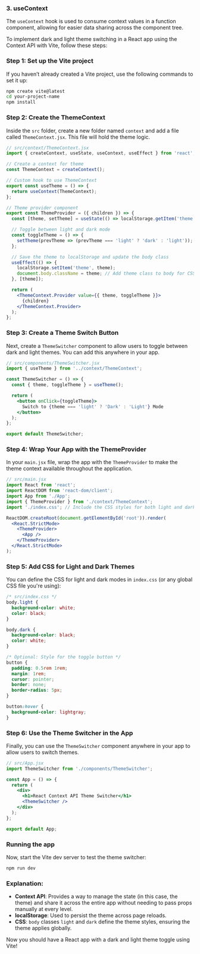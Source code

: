 ### 3. **useContext**
The `useContext` hook is used to consume context values in a function component, allowing for easier data sharing across the component tree.

To implement dark and light theme switching in a React app using the Context API with Vite, follow these steps:

### Step 1: Set up the Vite project
If you haven’t already created a Vite project, use the following commands to set it up:
```bash
npm create vite@latest
cd your-project-name
npm install
```

### Step 2: Create the ThemeContext

Inside the `src` folder, create a new folder named `context` and add a file called `ThemeContext.jsx`. This file will hold the theme logic.

```jsx
// src/context/ThemeContext.jsx
import { createContext, useState, useContext, useEffect } from 'react';

// Create a context for theme
const ThemeContext = createContext();

// Custom hook to use ThemeContext
export const useTheme = () => {
  return useContext(ThemeContext);
};

// Theme provider component
export const ThemeProvider = ({ children }) => {
  const [theme, setTheme] = useState(() => localStorage.getItem('theme') || 'light');

  // Toggle between light and dark mode
  const toggleTheme = () => {
    setTheme(prevTheme => (prevTheme === 'light' ? 'dark' : 'light'));
  };

  // Save the theme to localStorage and update the body class
  useEffect(() => {
    localStorage.setItem('theme', theme);
    document.body.className = theme; // Add theme class to body for CSS styling
  }, [theme]);

  return (
    <ThemeContext.Provider value={{ theme, toggleTheme }}>
      {children}
    </ThemeContext.Provider>
  );
};
```

### Step 3: Create a Theme Switch Button

Next, create a `ThemeSwitcher` component to allow users to toggle between dark and light themes. You can add this anywhere in your app.

```jsx
// src/components/ThemeSwitcher.jsx
import { useTheme } from '../context/ThemeContext';

const ThemeSwitcher = () => {
  const { theme, toggleTheme } = useTheme();

  return (
    <button onClick={toggleTheme}>
      Switch to {theme === 'light' ? 'Dark' : 'Light'} Mode
    </button>
  );
};

export default ThemeSwitcher;
```

### Step 4: Wrap Your App with the ThemeProvider

In your `main.jsx` file, wrap the app with the `ThemeProvider` to make the theme context available throughout the application.

```jsx
// src/main.jsx
import React from 'react';
import ReactDOM from 'react-dom/client';
import App from './App';
import { ThemeProvider } from './context/ThemeContext';
import './index.css'; // Include the CSS styles for both light and dark modes

ReactDOM.createRoot(document.getElementById('root')).render(
  <React.StrictMode>
    <ThemeProvider>
      <App />
    </ThemeProvider>
  </React.StrictMode>
);
```

### Step 5: Add CSS for Light and Dark Themes

You can define the CSS for light and dark modes in `index.css` (or any global CSS file you're using):

```css
/* src/index.css */
body.light {
  background-color: white;
  color: black;
}

body.dark {
  background-color: black;
  color: white;
}

/* Optional: Style for the toggle button */
button {
  padding: 0.5rem 1rem;
  margin: 1rem;
  cursor: pointer;
  border: none;
  border-radius: 5px;
}

button:hover {
  background-color: lightgray;
}
```

### Step 6: Use the Theme Switcher in the App

Finally, you can use the `ThemeSwitcher` component anywhere in your app to allow users to switch themes.

```jsx
// src/App.jsx
import ThemeSwitcher from './components/ThemeSwitcher';

const App = () => {
  return (
    <div>
      <h1>React Context API Theme Switcher</h1>
      <ThemeSwitcher />
    </div>
  );
};

export default App;
```

### Running the app

Now, start the Vite dev server to test the theme switcher:

```bash
npm run dev
```

### Explanation:

- **Context API**: Provides a way to manage the state (in this case, the theme) and share it across the entire app without needing to pass props manually at every level.
- **localStorage**: Used to persist the theme across page reloads.
- **CSS**: `body` classes `light` and `dark` define the theme styles, ensuring the theme applies globally.

Now you should have a React app with a dark and light theme toggle using Vite!
